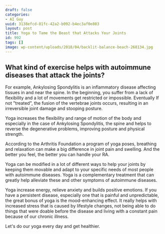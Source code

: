 ```yaml
---
draft: false
categories:
- AI Guy
uuid: 3138efcd-81fc-42a2-b092-b4ec3af0e803
layout: post
title: Yoga to Tame the Beast that Attacks Your Joints
id: 992
tags: []
image: wp-content/uploads/2018/04/backlit-balance-beach-268134.jpg
---
```


## What kind of exercise helps with autoimmune diseases that attack the joints?

For example, Ankylosing Spondylitis is an inflammatory disease affecting tissues in and near the spine. In the beginning, you suffer from a lack of flexibility and a lot of movements get restricted or impossible.&nbsp;Eventually If not "treated", the fusion of the vertebrae joints occurs, resulting in an irreversible joint damage and stooping posture.

Yoga increases the flexibility and range of motion of the body and especially in the case of&nbsp;Ankylosing Spondylitis, the spine and helps to reverse the degenerative problems,&nbsp;improving posture and physical strength.

According to the Arthritis Foundation a program of yoga poses, breathing and relaxation can make a big difference in joint pain and swelling. And the better you feel, the better you can handle your RA.

Yoga can be modified in a lot of different ways to help your joints by keeping them movable and adapt to your specific needs of most people with autoimmune diseases. Yoga is a complementary treatment that can greatly help alleviate these and other symptoms of autoimmune diseases.

Yoga increase energy,&nbsp;relieve anxiety and builds positive emotions. If you have a persistent disease, especially one that is painful and unpredictable, the great bonus&nbsp;of yoga is the mood-enhancing effect. It really helps with increased stress that is caused by lifestyle changes, not being able to do things that were doable before the disease and living with a constant pain because of our chronic illness.

Let's do our&nbsp;yoga every day and get healthier.
